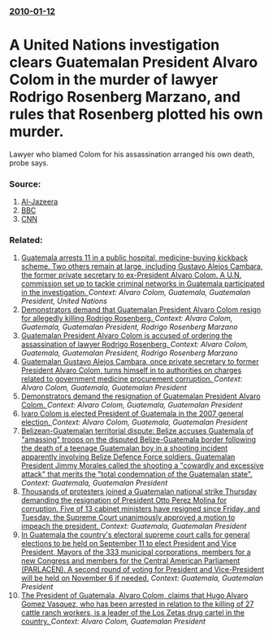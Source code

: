 ### [2010-01-12](/news/2010/01/12/index.md)

# A United Nations investigation clears Guatemalan President Alvaro Colom in the murder of lawyer Rodrigo Rosenberg Marzano, and rules that Rosenberg plotted his own murder. 

Lawyer who blamed Colom for his assassination arranged his own death, probe says.


### Source:

1. [Al-Jazeera](http://english.aljazeera.net//news/americas/2010/01/201011351717683427.html)
2. [BBC](http://news.bbc.co.uk/2/hi/americas/8455537.stm)
3. [CNN](http://edition.cnn.com/2010/WORLD/americas/01/12/guatemala.lawyer.slaying/index.html)

### Related:

1. [Guatemala arrests 11 in a public hospital, medicine-buying kickback scheme. Two others remain at large, including Gustavo Alejos Cambara, the former private secretary to ex-President Alvaro Colom. A U.N. commission set up to tackle criminal networks in Guatemala participated in the investigation. ](/news/2015/10/27/guatemala-arrests-11-in-a-public-hospital-medicine-buying-kickback-scheme-two-others-remain-at-large-including-gustavo-alejos-cambara-th.md) _Context: Alvaro Colom, Guatemala, Guatemalan President, United Nations_
2. [ Demonstrators demand that Guatemalan President Alvaro Colom resign for allegedly killing Rodrigo Rosenberg. ](/news/2009/05/17/demonstrators-demand-that-guatemalan-president-alvaro-colom-resign-for-allegedly-killing-rodrigo-rosenberg.md) _Context: Alvaro Colom, Guatemala, Guatemalan President, Rodrigo Rosenberg Marzano_
3. [ Guatemalan President Alvaro Colom is accused of ordering the assassination of lawyer Rodrigo Rosenberg. ](/news/2009/05/11/guatemalan-president-alvaro-colom-is-accused-of-ordering-the-assassination-of-lawyer-rodrigo-rosenberg.md) _Context: Alvaro Colom, Guatemala, Guatemalan President, Rodrigo Rosenberg Marzano_
4. [Guatemalan Gustavo Alejos Cambara, once private secretary to former President Alvaro Colom, turns himself in to authorities on charges related to government medicine procurement corruption. ](/news/2015/12/28/guatemalan-gustavo-alejos-cambara-once-private-secretary-to-former-president-alvaro-colom-turns-himself-in-to-authorities-on-charges-rela.md) _Context: Alvaro Colom, Guatemala, Guatemalan President_
5. [ Demonstrators demand the resignation of Guatemalan President Alvaro Colom. ](/news/2009/05/15/demonstrators-demand-the-resignation-of-guatemalan-president-alvaro-colom.md) _Context: Alvaro Colom, Guatemala, Guatemalan President_
6. [ lvaro Colom is elected President of Guatemala in the 2007 general election. ](/news/2007/11/5/alvaro-colom-is-elected-president-of-guatemala-in-the-2007-general-election.md) _Context: Alvaro Colom, Guatemala, Guatemalan President_
7. [Belizean-Guatemalan territorial dispute: Belize accuses Guatemala of "amassing" troops on the disputed Belize-Guatemala border following the death of a teenage Guatemalan boy in a shooting incident apparently involving Belize Defence Force soldiers. Guatemalan President Jimmy Morales called the shooting a "cowardly and excessive attack" that merits the "total condemnation of the Guatemalan state". ](/news/2016/04/22/belizean-guatemalan-territorial-dispute-belize-accuses-guatemala-of-amassing-troops-on-the-disputed-belize-guatemala-border-following.md) _Context: Guatemala, Guatemalan President_
8. [Thousands of protesters joined a Guatemalan national strike Thursday demanding the resignation of President Otto Perez Molina for corruption. Five of 13 cabinet ministers have resigned since Friday, and Tuesday, the Supreme Court unanimously approved a motion to impeach the president. ](/news/2015/08/27/thousands-of-protesters-joined-a-guatemalan-national-strike-thursday-demanding-the-resignation-of-president-otto-pa-c-rez-molina-for-corruptio.md) _Context: Guatemala, Guatemalan President_
9. [In Guatemala the country's electoral supreme court calls for general elections to be held on September 11 to elect President and Vice President, Mayors of the 333 municipal corporations, members for a new Congress and members for the Central American Parliament (PARLACEN). A second round of voting for President and Vice-President will be held on November 6 if needed.](/news/2011/05/2/in-guatemala-the-country-s-electoral-supreme-court-calls-for-general-elections-to-be-held-on-september-11-to-elect-president-and-vice-presid.md) _Context: Guatemala, Guatemalan President_
10. [The President of Guatemala, Alvaro Colom, claims that Hugo Alvaro Gomez Vasquez, who has been arrested in relation to the killing of 27 cattle ranch workers, is a leader of the Los Zetas drug cartel in the country. ](/news/2011/05/18/the-president-of-guatemala-alvaro-colom-claims-that-hugo-alvaro-gomez-vasquez-who-has-been-arrested-in-relation-to-the-killing-of-27-catt.md) _Context: Alvaro Colom, Guatemalan President_
